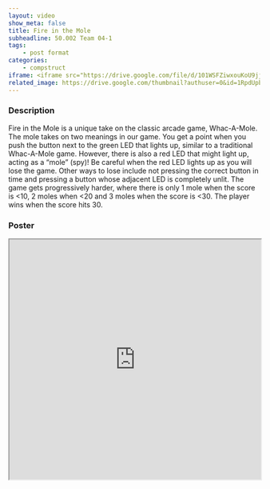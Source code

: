 ```yaml
---
layout: video
show_meta: false
title: Fire in the Mole
subheadline: 50.002 Team 04-1
tags:
    - post format
categories:
    - compstruct
iframe: <iframe src="https://drive.google.com/file/d/101WSFZiwxouKoU9jjpfWPWnS1RrsHMEI/preview" width="100%" height="480"></iframe>
related_image: https://drive.google.com/thumbnail?authuser=0&id=1RpdUpbxe9P4KnfWHMqVV8U0dU1vRImOs&sz=w300-h300-p-k-nu-iv1
---
```



### Description

Fire in the Mole is a unique take on the classic arcade game, Whac-A-Mole. The mole takes on two meanings in our game. You get a point when you push the button next to the green LED that lights up, similar to a traditional Whac-A-Mole game. However, there is also a red LED that might light up, acting as a “mole” (spy)! Be careful when the red LED lights up as you will lose the game. Other ways to lose include not pressing the correct button in time and pressing a button whose adjacent LED is completely unlit. The game gets progressively harder, where there is only 1 mole when the score is <10, 2 moles when <20 and 3 moles when the score is <30. The player wins when the score hits 30.

### Poster

<iframe src="https://drive.google.com/file/d/1RpdUpbxe9P4KnfWHMqVV8U0dU1vRImOs/preview" width="100%" height="480"></iframe>
